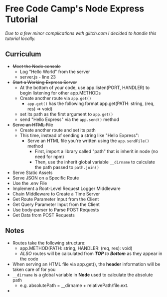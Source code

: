 # Free Code Camp's Node Express Tutorial
*Due to a few minor complications with glitch.com I decided to handle this tutorial locally.*

## Curriculum
* ~~Meet the Node console~~
  * Log "Hello World" from the server
  * server.js - line 23
* ~~Start a Working Express Server~~
  * At the bottom of your code, use app.listen(PORT, HANDLER) to begin listening for other app.METHODs
  * Create another route via ```app.get()```
    * ```app.get()``` has the following format app.get(PATH: string, (req, res) => void)
  * set its path as the first argument to ```app.get()```
  * send "Hello Express" via the ```app.send()``` method
* ~~Serve an HTML File~~
  * Create another route and set its path
  * This time, instead of sending a string like "Hello Express":
    * Serve an HTML file you're written using the ```app.sendFile()``` method
      * First, import a library called "path" that is inherit in node (no need for npm)
      * Then, use the inherit global variable ```__dirname``` to calculate the path passed to ```path.join()```
* Serve Static Assets
* Serve JSON on a Specific Route
* Use the .env File
* Implement a Root-Level Request Logger Middleware
* Chain Middleware to Create a Time Server
* Get Route Parameter Input from the Client
* Get Query Parameter Input from the Client
* Use body-parser to Parse POST Requests
* Get Data from POST Requests

## Notes
* Routes take the following structure:
  * app.METHOD(PATH: string, HANDLER: (req, res): void)
  * *ALSO* routes will be calculated from ***TOP** to **Bottom*** as they appear in the code
* When serving an HTML file via app.get(), the **header** information will be taken care of for you
* ```__dirname``` is a global variable in **Node** used to calculate the absolute path
  * e.g. absolutePath = __dirname + relativePath/file.ext.
* 